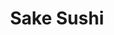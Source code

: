 ---
layout: place
title: Sake Sushi
permalink: /mississippi/meridian/sake-sushi.html
stateAbbr: MS
stateName: Mississippi
cityName: Meridian
seo:
  type: restaurant
  links: https://www.sakesushimeridian.com/
place_id: ChIJXZeywp19hIgRB9VJLgtz_eA
photos:
  - name: >-
      places/ChIJXZeywp19hIgRB9VJLgtz_eA/photos/AeeoHcI74yoEwPgzElIOso4WuOmZaiNaNe0FsCWEQnayQbhjgGqjnI2k2w6nx7rTFqhbo9v2MkiQxta3Gd7jVfK62f-yI2WtW0hfVBCIgTPusHmzzJprCh6VtC_ucLDfk_LOldOlCbLoN63u65SrAZir7WVCsCwq63UOzjeSjjLgdJA6V6xUsiZp37W-oR5kBaZQBKXjVBjCPi3EmJFbWCR4F7FJQ2urKDh3ed8J2vEkWtNp5AOPwmwX04EfdoS3NMACehAyMe6QmhLfdTtJTgOFhbQRz-LoJU1Fj2UyZw0h4erIMc97mk8QHqpYFmRmzOZP5ZFdlA-pUR7Z8EuBzankHhN5oS5KY6XXY5rnloQQ6MXtsRGfC_2HqMYdWKJlxfGjI5LSrqmxWOkAoj1ZCE2dBV1cZ4i1CSMSNAPf6Ch4Aoy2BMxh
    widthPx: 2320
    heightPx: 2268
    authorAttributions:
      - displayName: Chris Liaghat
        uri: https://maps.google.com/maps/contrib/115008332479293056632
        photoUri: >-
          https://lh3.googleusercontent.com/a-/ALV-UjWSrQmCJiuQXpDwSFRfEP3IoLRMjZC3IpBMzuxoT-_7EDQnj3xG=s100-p-k-no-mo
    flagContentUri: >-
      https://www.google.com/local/imagery/report/?cb_client=maps_api_places.places_api&image_key=!1e10!2sCIHM0ogKEICAgID4m4_6lgE&hl=en-US
    googleMapsUri: >-
      https://www.google.com/maps/place//data=!3m4!1e2!3m2!1sCIHM0ogKEICAgID4m4_6lgE!2e10!4m2!3m1!1s0x88847d9dc2b2975d:0xe0fd730b2e49d507
  - name: >-
      places/ChIJXZeywp19hIgRB9VJLgtz_eA/photos/AeeoHcJ5tyZO3V1LnoQY1dNEtzKpx95kOW-1HgO0mp1HKr86aSW2LKdFbXpmpr7uyiNQ-i87-fqj_IRmQ3Gneni7O4ro9kpyjK_j1P2-k8lVpF_bhTSSd45NMaTHxyQpOz-CiMqwu-pdlFY_eQGsjM7GXIYX0G5a1VTBsIoclJmZQJ0f5VevrwHNN6KqdnkPWA87aQ9-gtGWRNrGolcSHcDLnq8GKoS6TEFdr5VhxhLrPbaRq3zb__9PAc-TdjkRRB1BuYWuAc1ntqEejcEqylmvkoIBT4nzFoiUyVwIMiqp74abmg
    widthPx: 860
    heightPx: 574
    authorAttributions:
      - displayName: Sake Sushi
        uri: https://maps.google.com/maps/contrib/102887162594224575536
        photoUri: >-
          https://lh3.googleusercontent.com/a-/ALV-UjXLUCOiI1VDzvJgmuUQ0t71sHg65YldcbhltrgQZjRPZ4M1dnQ=s100-p-k-no-mo
    flagContentUri: >-
      https://www.google.com/local/imagery/report/?cb_client=maps_api_places.places_api&image_key=!1e10!2sAF1QipOz7HNNfSDu6hjKkSE9ozOgdeqEEMz742K5Htl8&hl=en-US
    googleMapsUri: >-
      https://www.google.com/maps/place//data=!3m4!1e2!3m2!1sAF1QipOz7HNNfSDu6hjKkSE9ozOgdeqEEMz742K5Htl8!2e10!4m2!3m1!1s0x88847d9dc2b2975d:0xe0fd730b2e49d507
  - name: >-
      places/ChIJXZeywp19hIgRB9VJLgtz_eA/photos/AeeoHcK2JaCqofsWX1E6GqTdZP8jCg73YEUeK6p4vxybbz7WVz0-3DyOpXsaMYRQ_bbqcD1yt88A-6SGh0s-4zW1-O9stdU3j36elZB_nn0JOWGkytKC1PF0wpKm2cGis0CtYYsoIaRUyRQ0PHhV1-9nmOKjSgRGImrYysXa5zFg3H9U-Gj2irIPsiJbwjL1J3tZkwYnFKAQahAceK6Q8XjxA3hZHYCnQWU1LW998oDxud-FpigIs5iFRGbYWowy3ffl6b-9sXlupkzblHcvcVkBuKLsieFe_mAiBHzoOyBICqDhuw
    widthPx: 1270
    heightPx: 722
    authorAttributions:
      - displayName: Sake Sushi
        uri: https://maps.google.com/maps/contrib/102887162594224575536
        photoUri: >-
          https://lh3.googleusercontent.com/a-/ALV-UjXLUCOiI1VDzvJgmuUQ0t71sHg65YldcbhltrgQZjRPZ4M1dnQ=s100-p-k-no-mo
    flagContentUri: >-
      https://www.google.com/local/imagery/report/?cb_client=maps_api_places.places_api&image_key=!1e10!2sAF1QipM-RWOnbUiick4FXCNhTGg7MTPuvELaA-TdELOQ&hl=en-US
    googleMapsUri: >-
      https://www.google.com/maps/place//data=!3m4!1e2!3m2!1sAF1QipM-RWOnbUiick4FXCNhTGg7MTPuvELaA-TdELOQ!2e10!4m2!3m1!1s0x88847d9dc2b2975d:0xe0fd730b2e49d507
  - name: >-
      places/ChIJXZeywp19hIgRB9VJLgtz_eA/photos/AeeoHcJWaQxRG6IM6SKW4-SCxkQZUx0ATd_MMXkywRctma5C2rQD4z3ymbZ524TaPeg2duDs7aAiU9T03DhYiIzzodK3z6EgPKu76nIQkRvJdWoAoyRIK8ngK5PKnFUDBba3svK61qR-psv12Ws0JC57655drvpn5ODQgpULCrmGpZl40Fp0wxQXVrViQpE4dAFKK36UuNxfuLLdykE4nZK1kMTUGCi6CyN5llP62QGNe8N3F1FJdlEhQyrHVOVXAIG0EQg2kKOt3W98UJholxsV7JmU5kGWi6VfyKRlKcOzpsh0sRlqkTqJjSj_MRm6Jl-sH__XHQ9-RTow3X6nZIsvgUTy916AC3DkJXqSxsaquWvkmJReminVuqEJzlZ3BoRlLIJMFxvq6snP05yh-dyNf0pP1FDazNwZBfIxlwG68PlKNlqq
    widthPx: 4800
    heightPx: 3600
    authorAttributions:
      - displayName: Rick C
        uri: https://maps.google.com/maps/contrib/105152917307916052129
        photoUri: >-
          https://lh3.googleusercontent.com/a-/ALV-UjV7JCcT9gBepBNn4uqofqEJXjPAwWjyic_3KPnQCHwfDHhfOPnl=s100-p-k-no-mo
    flagContentUri: >-
      https://www.google.com/local/imagery/report/?cb_client=maps_api_places.places_api&image_key=!1e10!2sCIHM0ogKEICAgICbk4L2qgE&hl=en-US
    googleMapsUri: >-
      https://www.google.com/maps/place//data=!3m4!1e2!3m2!1sCIHM0ogKEICAgICbk4L2qgE!2e10!4m2!3m1!1s0x88847d9dc2b2975d:0xe0fd730b2e49d507
  - name: >-
      places/ChIJXZeywp19hIgRB9VJLgtz_eA/photos/AeeoHcL-E4zgVUz8hXvBjHmD-reIwU7xbQ4DixoP-V-OwGuRTpdYuEUqNhLU3ZyDUeTsyTuuiAbtTD4Ve8r6dw7qrmxcOC9uiCeF01j0otEhrpVNKj1WSYqSSV7dsosstWqSBY5cDfXWQMJjahtIx9UHKgapJz5G5xbtvkboTH6WYAYrYGSKE_jwKfu5jsg_trhBFGWD6zfxZE7IRDgm-cnE4W6MkSCfd1LKseTH2yoIkaT2swCRosSpUlOUUU8HVRC5ggm1Ks2V94ZVLNH4y2REkVKUV7t5jw01t6mrJ_Y5ln2Ly7K99JSPO9yC7Tzkeb0fAESyU_vnTwO8iu-c8fjHMHkq-hrT2Is_O-LL_Dn8MeEdeM1agD5vLIa2wJV-ASbpaxa1Pa52ip2SOcXq10KZWBO8Ssw3eYXOq8v6dXByQrJTMw
    widthPx: 4032
    heightPx: 2268
    authorAttributions:
      - displayName: רז גינת
        uri: https://maps.google.com/maps/contrib/100457427504851925518
        photoUri: >-
          https://lh3.googleusercontent.com/a-/ALV-UjUz43XjUpoXjUMzj-hwbw0P8SR0xZ1cntExFw4S_cTjx2SPmvg-ZA=s100-p-k-no-mo
    flagContentUri: >-
      https://www.google.com/local/imagery/report/?cb_client=maps_api_places.places_api&image_key=!1e10!2sCIHM0ogKEICAgID4i9f1Vw&hl=en-US
    googleMapsUri: >-
      https://www.google.com/maps/place//data=!3m4!1e2!3m2!1sCIHM0ogKEICAgID4i9f1Vw!2e10!4m2!3m1!1s0x88847d9dc2b2975d:0xe0fd730b2e49d507
  - name: >-
      places/ChIJXZeywp19hIgRB9VJLgtz_eA/photos/AeeoHcIrK9IsY51vxABQmOze9NeknbwIZjIxu7bIutH9dsA8SS3dF3mJlWZRBvtsqpQ9_Vxh399ZqXjzmHEOMqy7MEpH2Qjf4zbmEfS2Lr_MiRzvmuJIbqu8bFXMP7saFRVa3LzKIiGKKpLgIBOFbuHeVJtnawevuRYkUoVzMaBlVExjIm8vgELG7jR-JrccwnpsewYTtmmuMbAcIeQeqXBOp2x-d7l64QWAkZGPaCCd3306Gc3QaSq67QHGSvRJV4nhWplJSGgR8AaJgLSxNxCgDBi_YakPWhFMUdnxYPYXsrrL2lvKqjhUcmCWgswb2mNydBsUtx9YOAwbAD3mY5PcIC2Ve_M6zjyCZWFbFgc7L6oW01SLAJLdfjCGssvq_hjIztLaioioaeTPT3cFlTvIQdOtwR7HZ5X6WdHU0XarHVdP77Ek
    widthPx: 1254
    heightPx: 1147
    authorAttributions:
      - displayName: qin shi
        uri: https://maps.google.com/maps/contrib/112790057443266651668
        photoUri: >-
          https://lh3.googleusercontent.com/a/ACg8ocJd8zaH5X6gEiZUQlxDbaWxbPkEHqzr5kUE3kGR397RCQjCCA=s100-p-k-no-mo
    flagContentUri: >-
      https://www.google.com/local/imagery/report/?cb_client=maps_api_places.places_api&image_key=!1e10!2sCIHM0ogKEICAgIC35IjdoQE&hl=en-US
    googleMapsUri: >-
      https://www.google.com/maps/place//data=!3m4!1e2!3m2!1sCIHM0ogKEICAgIC35IjdoQE!2e10!4m2!3m1!1s0x88847d9dc2b2975d:0xe0fd730b2e49d507
  - name: >-
      places/ChIJXZeywp19hIgRB9VJLgtz_eA/photos/AeeoHcJ9dp0IsJAoWwk0cBslB7MP2JW_4lE0RhCXqN9dP_-miUKr2l9SSDfrwoNRIfdIWDtyMON8SQT6ZN9FklP3c23KrMy9iBZa_eeRQMxiWNqRJxD44C4H1UtQI-XIUeFuzJOZQAF9LKiPpaPDZw6XZTZgktksbiwtnbT1nX0S4g_v0lkY0Dgi_1TIXBQ2OGpiR5V8xZESE3m7c6qFZuqwa4nGHgQpCcA1jc2EyF9ByAQ5OlzyelQ2Spt98DTQHUzAf_JxfJyBmlpuldaYRgbjqbSKSuY1LC_K1bSpDXvNaUgE2nGb2kHanFmOMXBifYFdkbytVaDmwoYaiLymkazd9DNYfL7i3xStNAEy1EeC-ERs4D0BLepWT-eTC2R9i-xsdqYIbabq0_Sn-vx_e6z9FYxQ6e8RXl26sjr-4-4IZp7hMUGd
    widthPx: 1236
    heightPx: 1178
    authorAttributions:
      - displayName: qin shi
        uri: https://maps.google.com/maps/contrib/112790057443266651668
        photoUri: >-
          https://lh3.googleusercontent.com/a/ACg8ocJd8zaH5X6gEiZUQlxDbaWxbPkEHqzr5kUE3kGR397RCQjCCA=s100-p-k-no-mo
    flagContentUri: >-
      https://www.google.com/local/imagery/report/?cb_client=maps_api_places.places_api&image_key=!1e10!2sCIHM0ogKEICAgIC35IjdwQE&hl=en-US
    googleMapsUri: >-
      https://www.google.com/maps/place//data=!3m4!1e2!3m2!1sCIHM0ogKEICAgIC35IjdwQE!2e10!4m2!3m1!1s0x88847d9dc2b2975d:0xe0fd730b2e49d507
  - name: >-
      places/ChIJXZeywp19hIgRB9VJLgtz_eA/photos/AeeoHcKWnFY2vL2vCXWv2z6UFTX-e7ARfjJpPY928N_2Vkd5WbX8K1kFdmIovkORj9Ljs8Gd6Fx-AHw8XA1Gp22LuiG3jKsiP9Qjt91lW_JOcCtpjalIsGxTOVfd0yfXIkjc5b2nZ6H9oc1asML2pnApMUQezdOSUF10Jshi9eyRF5t_jNfpnUmfbrCr15N8q2h3n1Ckpxp8G7YvZBe78Y2wtxlRab92PEw9Nd1n3S94MUHRe29ELneQaG2tFBPzgKyf1B8KyaCkyS0Ar4FMipDQnt4HUsKRMc4rs4vsnFYWQsqPUBpSzncza_--WvliD9w5jzJGtjoSas3wJrYmiylqg_Ndcc9XSMyWWzCC55kbuSAcxjV84fFDuqhrcZXpglBjBtxNLm9jBhv4MDyL83PKgFjthG3wK7mHvFZBag3RR9P68AE
    widthPx: 3024
    heightPx: 4032
    authorAttributions:
      - displayName: Barbara Gregory
        uri: https://maps.google.com/maps/contrib/110351921399391906511
        photoUri: >-
          https://lh3.googleusercontent.com/a-/ALV-UjXvetf2RynzANz9cL77yIiKeFbjCQ65EkF_vjW3ikCIc9nhj8o=s100-p-k-no-mo
    flagContentUri: >-
      https://www.google.com/local/imagery/report/?cb_client=maps_api_places.places_api&image_key=!1e10!2sCIHM0ogKEICAgIClhJK_jwE&hl=en-US
    googleMapsUri: >-
      https://www.google.com/maps/place//data=!3m4!1e2!3m2!1sCIHM0ogKEICAgIClhJK_jwE!2e10!4m2!3m1!1s0x88847d9dc2b2975d:0xe0fd730b2e49d507
  - name: >-
      places/ChIJXZeywp19hIgRB9VJLgtz_eA/photos/AeeoHcLYmyqH1nPdnQ3q5iaWDOa6zvnZcM5WG1VO5C9R2Fyoavr9H8KlMldiAdrrSpVRxkO6j7srHxN_-GNbC6jqD1HCqZhIfgk-fnE6LTVcf5Kbt9kqsgt8Qn4Suj340ZbmcLx7V80cerA2jd2bMYUXifhUH0WwC9AlCnYSVs1GeI63Mop6agkhaErPqHdzVjl_zqB2yd2Y7NXIsj82A7rv73iGst8jE90tHYBKNxWDdHg5G1B7UX7Ql8CSdgxQsovJI2sZ5K6Juhc4zNGElQGmB468o_Kd0ZimLsMtuWrfW1ZrBK2V9Er1mDoGDiWspS1lGlViqTgPBSpN_JgQyVikSf9Yzc2xjUQnnxChFtmyNdCP2gfiR5wvNG0kENwuPPRJXdSHIj1LyvIh9hgq2IOhduguPtn4dfSBCOXm7ZXFXxKlRDeQ
    widthPx: 1789
    heightPx: 1387
    authorAttributions:
      - displayName: Rose Brittany
        uri: https://maps.google.com/maps/contrib/109366114452011979095
        photoUri: >-
          https://lh3.googleusercontent.com/a/ACg8ocKIeQLyC66VQogkNM-zjiXz9kAb2FQfoummCA_B_dmye9WiSQ=s100-p-k-no-mo
    flagContentUri: >-
      https://www.google.com/local/imagery/report/?cb_client=maps_api_places.places_api&image_key=!1e10!2sCIHM0ogKEICAgIDf9cfbwgE&hl=en-US
    googleMapsUri: >-
      https://www.google.com/maps/place//data=!3m4!1e2!3m2!1sCIHM0ogKEICAgIDf9cfbwgE!2e10!4m2!3m1!1s0x88847d9dc2b2975d:0xe0fd730b2e49d507
  - name: >-
      places/ChIJXZeywp19hIgRB9VJLgtz_eA/photos/AeeoHcIrivq5xHIaEZdM6h7XwLpa2i8DR5VqCsgHT7UPfZCKuk6jDMYkw9h_Yqc8_8a5R3dVbah81WmMfL0U2UjkU7O82SmQTII_86_VOuYbdgCDbEp70Xt1_CN8KYPy6prA4Xom3o37vTJSTT8Pa1yZH7b10AVDF0fiPRd8vSe7_V5Rv1jPS8YIPVq-AllRFZ65GaAPhiq3rE7E6K58zzIoT1LOntwYFbcVcWQrxH78IqK4pGf9wucX2qcMUpRFGmwT1NZa2X04aRGUxGIZyUUXysa6FKMDEIhVuIF0Q9cAkm4LnMa9EN8VkciPlNruR-oPwJ1YkK3wmJCrqXNfZJuddHUzVsllHDbcPwtLpJfcwOMS3-9tiRE9NgXn5VF6DRp7V8htyEN7MA44aNnBJnzc5RwGtC0yC-d_-MKMTOgVOR4
    widthPx: 3000
    heightPx: 4000
    authorAttributions:
      - displayName: IsaBella Star (Bella, Laura)
        uri: https://maps.google.com/maps/contrib/107947132217208207434
        photoUri: >-
          https://lh3.googleusercontent.com/a-/ALV-UjUjJsaIndHPOHfI5uzPzLQRsdiKEVseGGo-eHMgero8F839eMj_=s100-p-k-no-mo
    flagContentUri: >-
      https://www.google.com/local/imagery/report/?cb_client=maps_api_places.places_api&image_key=!1e10!2sCIHM0ogKEICAgICn7PTaLA&hl=en-US
    googleMapsUri: >-
      https://www.google.com/maps/place//data=!3m4!1e2!3m2!1sCIHM0ogKEICAgICn7PTaLA!2e10!4m2!3m1!1s0x88847d9dc2b2975d:0xe0fd730b2e49d507
address: '103 S Frontage Rd #206, Meridian, MS 39301, USA'
street: '103 S Frontage Rd #206'
city: Meridian
state: MS
zip: '39301'
country: USA
neighborhood: null
latitude: '32.365329'
longitude: '-88.670519'
accessibility_options:
  wheelchairAccessibleParking: true
  wheelchairAccessibleEntrance: true
  wheelchairAccessibleRestroom: true
  wheelchairAccessibleSeating: true
business_status: OPERATIONAL
name: Sake Sushi
google_maps_links:
  directionsUri: >-
    https://www.google.com/maps/dir//''/data=!4m7!4m6!1m1!4e2!1m2!1m1!1s0x88847d9dc2b2975d:0xe0fd730b2e49d507!3e0
  placeUri: https://maps.google.com/?cid=16212240725462078727
  writeAReviewUri: >-
    https://www.google.com/maps/place//data=!4m3!3m2!1s0x88847d9dc2b2975d:0xe0fd730b2e49d507!12e1
  reviewsUri: >-
    https://www.google.com/maps/place//data=!4m4!3m3!1s0x88847d9dc2b2975d:0xe0fd730b2e49d507!9m1!1b1
  photosUri: >-
    https://www.google.com/maps/place//data=!4m3!3m2!1s0x88847d9dc2b2975d:0xe0fd730b2e49d507!10e5
primary_type: Japanese Restaurant
opening_hours:
  openNow: true
  periods:
    - open:
        day: 0
        hour: 11
        minute: 30
      close:
        day: 0
        hour: 14
        minute: 30
    - open:
        day: 0
        hour: 17
        minute: 0
      close:
        day: 0
        hour: 20
        minute: 30
    - open:
        day: 1
        hour: 11
        minute: 0
      close:
        day: 1
        hour: 14
        minute: 30
    - open:
        day: 1
        hour: 17
        minute: 0
      close:
        day: 1
        hour: 20
        minute: 30
    - open:
        day: 2
        hour: 11
        minute: 0
      close:
        day: 2
        hour: 14
        minute: 30
    - open:
        day: 2
        hour: 17
        minute: 0
      close:
        day: 2
        hour: 20
        minute: 30
    - open:
        day: 3
        hour: 11
        minute: 0
      close:
        day: 3
        hour: 14
        minute: 30
    - open:
        day: 3
        hour: 17
        minute: 0
      close:
        day: 3
        hour: 20
        minute: 30
    - open:
        day: 4
        hour: 11
        minute: 0
      close:
        day: 4
        hour: 14
        minute: 30
    - open:
        day: 4
        hour: 17
        minute: 0
      close:
        day: 4
        hour: 20
        minute: 30
    - open:
        day: 5
        hour: 11
        minute: 0
      close:
        day: 5
        hour: 14
        minute: 30
    - open:
        day: 5
        hour: 17
        minute: 0
      close:
        day: 5
        hour: 21
        minute: 30
    - open:
        day: 6
        hour: 11
        minute: 0
      close:
        day: 6
        hour: 14
        minute: 30
    - open:
        day: 6
        hour: 17
        minute: 0
      close:
        day: 6
        hour: 21
        minute: 30
  weekdayDescriptions:
    - 'Monday: 11:00 AM – 2:30 PM, 5:00 – 8:30 PM'
    - 'Tuesday: 11:00 AM – 2:30 PM, 5:00 – 8:30 PM'
    - 'Wednesday: 11:00 AM – 2:30 PM, 5:00 – 8:30 PM'
    - 'Thursday: 11:00 AM – 2:30 PM, 5:00 – 8:30 PM'
    - 'Friday: 11:00 AM – 2:30 PM, 5:00 – 9:30 PM'
    - 'Saturday: 11:00 AM – 2:30 PM, 5:00 – 9:30 PM'
    - 'Sunday: 11:30 AM – 2:30 PM, 5:00 – 8:30 PM'
  nextCloseTime: '2025-05-04T02:30:00Z'
secondary_opening_hours:
  - openNow: true
    periods:
      - open:
          day: 0
          hour: 11
          minute: 30
        close:
          day: 0
          hour: 14
          minute: 30
      - open:
          day: 0
          hour: 17
          minute: 0
        close:
          day: 0
          hour: 20
          minute: 30
      - open:
          day: 1
          hour: 11
          minute: 0
        close:
          day: 1
          hour: 14
          minute: 30
      - open:
          day: 1
          hour: 17
          minute: 0
        close:
          day: 1
          hour: 20
          minute: 30
      - open:
          day: 2
          hour: 11
          minute: 0
        close:
          day: 2
          hour: 14
          minute: 30
      - open:
          day: 2
          hour: 17
          minute: 0
        close:
          day: 2
          hour: 20
          minute: 30
      - open:
          day: 3
          hour: 11
          minute: 0
        close:
          day: 3
          hour: 14
          minute: 30
      - open:
          day: 3
          hour: 17
          minute: 0
        close:
          day: 3
          hour: 20
          minute: 30
      - open:
          day: 4
          hour: 11
          minute: 0
        close:
          day: 4
          hour: 14
          minute: 30
      - open:
          day: 4
          hour: 17
          minute: 0
        close:
          day: 4
          hour: 20
          minute: 30
      - open:
          day: 5
          hour: 11
          minute: 0
        close:
          day: 5
          hour: 14
          minute: 30
      - open:
          day: 5
          hour: 17
          minute: 0
        close:
          day: 5
          hour: 21
          minute: 30
      - open:
          day: 6
          hour: 11
          minute: 0
        close:
          day: 6
          hour: 14
          minute: 30
      - open:
          day: 6
          hour: 17
          minute: 0
        close:
          day: 6
          hour: 21
          minute: 30
    weekdayDescriptions:
      - 'Monday: 11:00 AM – 2:30 PM, 5:00 – 8:30 PM'
      - 'Tuesday: 11:00 AM – 2:30 PM, 5:00 – 8:30 PM'
      - 'Wednesday: 11:00 AM – 2:30 PM, 5:00 – 8:30 PM'
      - 'Thursday: 11:00 AM – 2:30 PM, 5:00 – 8:30 PM'
      - 'Friday: 11:00 AM – 2:30 PM, 5:00 – 9:30 PM'
      - 'Saturday: 11:00 AM – 2:30 PM, 5:00 – 9:30 PM'
      - 'Sunday: 11:30 AM – 2:30 PM, 5:00 – 8:30 PM'
    secondaryHoursType: TAKEOUT
    nextCloseTime: '2025-05-04T02:30:00Z'
  - openNow: true
    periods:
      - open:
          day: 0
          hour: 13
          minute: 0
        close:
          day: 0
          hour: 19
          minute: 30
      - open:
          day: 1
          hour: 13
          minute: 0
        close:
          day: 1
          hour: 19
          minute: 30
      - open:
          day: 2
          hour: 13
          minute: 0
        close:
          day: 2
          hour: 19
          minute: 30
      - open:
          day: 3
          hour: 13
          minute: 0
        close:
          day: 3
          hour: 19
          minute: 30
      - open:
          day: 4
          hour: 13
          minute: 0
        close:
          day: 4
          hour: 19
          minute: 30
      - open:
          day: 5
          hour: 13
          minute: 0
        close:
          day: 5
          hour: 19
          minute: 30
      - open:
          day: 6
          hour: 13
          minute: 0
        close:
          day: 6
          hour: 19
          minute: 30
    weekdayDescriptions:
      - 'Monday: 1:00 – 7:30 PM'
      - 'Tuesday: 1:00 – 7:30 PM'
      - 'Wednesday: 1:00 – 7:30 PM'
      - 'Thursday: 1:00 – 7:30 PM'
      - 'Friday: 1:00 – 7:30 PM'
      - 'Saturday: 1:00 – 7:30 PM'
      - 'Sunday: 1:00 – 7:30 PM'
    secondaryHoursType: PICKUP
    nextCloseTime: '2025-05-04T00:30:00Z'
phone: (601) 482-8288
price_level: PRICE_LEVEL_MODERATE
price_range: $20 &ndash; $30
rating: '4.1'
rating_count: 548
website: https://www.sakesushimeridian.com/
description: >-
  Discover Sake Sushi in Meridian, Mississippi$$$Sake Sushi in Meridian,
  Mississippi, stands out as a welcoming Japanese restaurant featuring a lively
  hibachi grill that brings authentic flavors to your table. With options for
  lunch, brunch, and dinner, this spot caters to those seeking fresh sushi and
  creative dishes in a relaxed atmosphere, making it ideal for casual meals or
  evening outings. The restaurant also offers happy-hour drinks, enhancing the
  dining experience with affordable sips that pair perfectly with their menu.
  Accessibility features like wheelchair-friendly parking and seating ensure
  everyone can enjoy the vibrant setting, while its convenient location makes it
  a top pick for anyone exploring sushi places near me. Whether you're in the
  mood for traditional rolls or innovative entrees, Sake Sushi delivers a
  satisfying blend of quality and convenience in the heart of the city.
generative_summary: >-
  Discover Sake Sushi in Meridian, Mississippi$$$Sake Sushi in Meridian,
  Mississippi, stands out as a welcoming Japanese restaurant featuring a lively
  hibachi grill that brings authentic flavors to your table. With options for
  lunch, brunch, and dinner, this spot caters to those seeking fresh sushi and
  creative dishes in a relaxed atmosphere, making it ideal for casual meals or
  evening outings. The restaurant also offers happy-hour drinks, enhancing the
  dining experience with affordable sips that pair perfectly with their menu.
  Accessibility features like wheelchair-friendly parking and seating ensure
  everyone can enjoy the vibrant setting, while its convenient location makes it
  a top pick for anyone exploring sushi places near me. Whether you're in the
  mood for traditional rolls or innovative entrees, Sake Sushi delivers a
  satisfying blend of quality and convenience in the heart of the city.
generative_disclosure: Summarized by AI using the Grok-3-Mini model.
reviews: null
review_summary: >-
  What Visitors Are Saying$$$Visitors to this Japanese eatery often highlight
  the fresh, flavorful sushi and the fun hibachi experience as standout
  features, contributing to its solid reputation among local dining spots. Many
  appreciate the friendly service and reasonable prices, making it a go-to
  choice for groups or families looking for a casual meal without any fuss.
  While some note that wait times can vary during peak hours, the overall vibe
  remains positive with praises for the variety of options that cater to
  different tastes. Folks searching for reliable sushi restaurants near Meridian
  tend to enjoy the consistent quality and welcoming environment, helping it
  maintain a strong rating. All in all, it's a spot that delivers good value and
  tasty bites, encouraging repeat visits for those who love sushi.
review_disclosure: Summarized by AI using the Grok-3-Mini model.
parking_options: null
payment_options: null
allow_dogs: null
curbside_pickup: null
delivery: null
dine_in: null
good_for_children: null
good_for_groups: null
good_for_sports: null
live_music: null
menu_for_children: null
outdoor_seating: null
reservable: null
restroom: null
serves_beer: null
serves_breakfast: null
serves_brunch: null
serves_cocktails: null
serves_coffee: null
serves_dinner: null
serves_dessert: null
serves_lunch: null
serves_vegetarian_food: null
serves_wine: null
takeout: null
update_category: enterprise
places_description: null

---
